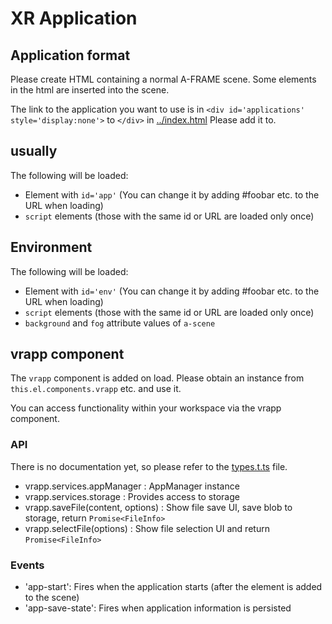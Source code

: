 # XR Application

## Application format

Please create HTML containing a normal A-FRAME scene. Some elements in the html are inserted into the scene.

The link to the application you want to use is in `<div id='applications' style='display:none'>` to `</div>` in [../index.html](../index.html) Please add it to.

## usually

The following will be loaded:

- Element with `id='app'` (You can change it by adding #foobar etc. to the URL when loading)
- `script` elements (those with the same id or URL are loaded only once)

## Environment

The following will be loaded:

- Element with `id='env'` (You can change it by adding #foobar etc. to the URL when loading)
- `script` elements (those with the same id or URL are loaded only once)
- `background` and `fog` attribute values of `a-scene`

## vrapp component

The `vrapp` component is added on load.
Please obtain an instance from `this.el.components.vrapp` etc. and use it.

You can access functionality within your workspace via the vrapp component.

### API

There is no documentation yet, so please refer to the [types.t.ts](../js/types.d.ts) file.

- vrapp.services.appManager : AppManager instance
- vrapp.services.storage : Provides access to storage
- vrapp.saveFile(content, options) : Show file save UI, save blob to storage, return `Promise<FileInfo>`
- vrapp.selectFile(options) : Show file selection UI and return `Promise<FileInfo>`

### Events

- 'app-start': Fires when the application starts (after the element is added to the scene)
- 'app-save-state': Fires when application information is persisted